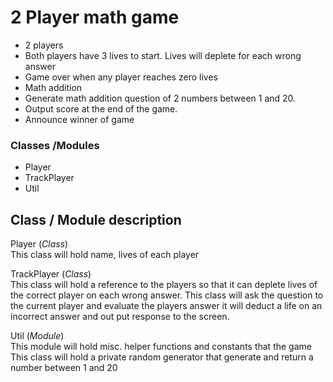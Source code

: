 # **2 Player math game**

*	2 players
*	Both players have 3 lives to start. Lives will deplete for each wrong answer
*	Game over when any player reaches zero lives
*	Math addition
*	Generate math addition question of 2 numbers between 1 and 20.
*	Output score at the end of the game.
*	Announce winner of game

### **Classes /Modules**
*	Player 
* TrackPlayer
* Util

## **Class / Module description**
Player (*Class*)  
  This class will hold name, lives of each player

TrackPlayer (*Class*)  
  This class will hold a reference to the players so that it can deplete lives of the correct player on each wrong answer.
  This class will ask the question to the current player and evaluate the players answer
  it will deduct a life on an incorrect answer and out put response to the screen.

Util (*Module*)  
  This module will hold misc. helper functions and constants that the game 
  This class will hold a private random generator that generate and return a number between 1 and 20


